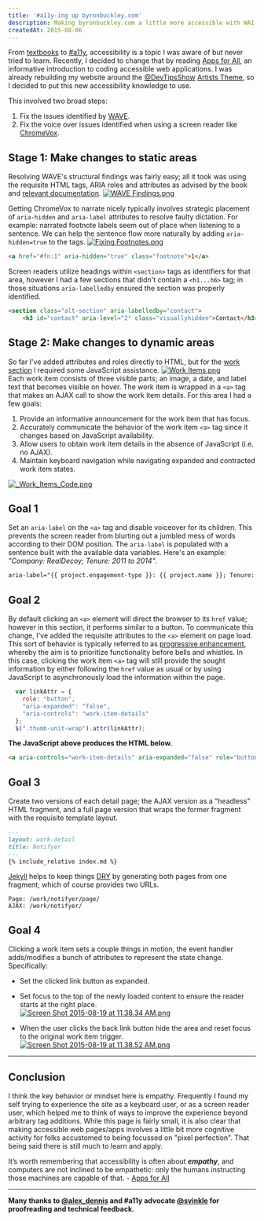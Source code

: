 ```yaml
---
title: '#a11y-ing up byronbuckley.com'
description: Making byronbuckley.com a little more accessible with WAI-ARIA and progressive enhancement.
createdAt: 2015-08-06
---
```


From [textbooks][] to [#a11y][], accessibility is a topic I was aware of but never tried to learn. Recently, I decided to change that by reading [Apps for All][], an informative introduction to coding accessible web applications.
I was already rebuilding my website around the [@DevTipsShow][] [Artists Theme][], so I decided to put this new accessibility knowledge to use.  

This involved two broad steps:  
1. Fix the issues identified by [WAVE][].  
2. Fix the voice over issues identified when using a screen reader like [ChromeVox][].  

## Stage 1: Make changes to static areas
Resolving WAVE's structural findings was fairly easy; all it took was using the requisite HTML tags, ARIA roles and attributes as advised by the book and [relevant documentation][].
[![WAVE Findings.png](https://svbtleusercontent.com/dvp6hl6wrpt9w.png)](https://svbtleusercontent.com/dvp6hl6wrpt9w.png "WAVE Findings including corrections")

  
Getting ChromeVox to narrate nicely typically involves strategic placement of `aria-hidden` and `aria-label` attributes to resolve faulty dictation. For example: narrated footnote labels seem out of place when listening to a sentence. We can help the sentence flow more naturally by adding `aria-hidden=true` to the tags.
[![Fixing Footnotes.png](https://svbtleusercontent.com/lt0fl7hpkinchq.png)](https://svbtleusercontent.com/lt0fl7hpkinchq.png)  
```html
<a href="#fn:1" aria-hidden="true" class="footnote">1</a>
```

Screen readers utilize headings within `<section>` tags as identifiers for that area, however I had a few sections that didn't contain a `<h1...h6>` tag; in those situations `aria-labelledby` ensured the section was properly identified.  
```html
<section class="alt-section" aria-labelledby="contact">
	<h3 id="contact" aria-level="2" class="visuallyhidden">Contact</h3>
```
## Stage 2: Make changes to dynamic areas
So far I've added attributes and roles directly to HTML, but for the [work section][] I required some JavaScript assistance. 
[![Work Items.png](https://svbtleusercontent.com/yvkcaxzkf8e6w.png)](http://byronbuckley.com/#work "Works on byronbuckley.com")  
Each work item consists of three visible parts; an image, a date, and label text that becomes visible on hover. The work item is wrapped in a `<a>` tag that makes an AJAX call to show the work item details. For this area I had a few goals:  
1. Provide an informative announcement for the work item that has focus.  
2. Accurately communicate the behavior of the work item `<a>` tag since it changes based on JavaScript availability.  
3. Allow users to obtain work item details in the absence of JavaScript (i.e. no AJAX).  
4. Maintain keyboard navigation while navigating expanded and contracted work item states.  

[![_Work_Items_Code.png](https://svbtleusercontent.com/xo0lixwuefzz9g.png)](https://gist.github.com/komplexb/4f5c54f6a659b33c83e6#file-work-item-html "View Gist")

## Goal 1
Set an `aria-label` on the `<a>` tag and disable voiceover for its children. This prevents the screen reader from blurting out a jumbled mess of words according to their DOM position. The `aria-label` is populated with a sentence built with the available data variables. Here's an example: *"Company: RealDecoy; Tenure: 2011 to 2014"*. 
```html
aria-label="{{ project.engagement-type }}: {{ project.name }}; Tenure: {{ project.tenure | replace: '-','to' }} 
```

## Goal 2
By default clicking an `<a>` element will direct the browser to its `href` value; however in this section, it performs similar to a button. To communicate this change, I've added the requisite attributes to the `<a>` element on page load. This sort of behavior is typically referred to as [progressive enhancement], whereby the aim is to prioritize functionality before bells and whistles. In this case, clicking the work item `<a>` tag will still provide the sought information by either following the `href` value as usual or by using JavaScript to asynchronously load the information within the page.
```js
  var linkAttr = {
    role: "button",
    "aria-expanded": "false",
    "aria-controls": "work-item-details"
  };
  $(".thumb-unit-wrap").attr(linkAttr);
```
**The JavaScript above produces the HTML below.**
```html
<a aria-controls="work-item-details" aria-expanded="false" role="button" ...> ... </a>
```

## Goal 3
Create two versions of each detail page; the AJAX version as a "headless" HTML fragment, and a full page version that wraps the former fragment with the requisite template layout. 
```md
---
layout: work-detail
title: Notifyer
---
{% include_relative index.md %}
```
[Jekyll][] helps to keep things [DRY][] by generating both pages from one fragment; which of course provides two URLs.
```
Page: /work/notifyer/page/
AJAX: /work/notifyer/
```

## Goal 4
Clicking a work item sets a couple things in motion, the event handler adds/modifies a bunch of attributes to represent the state change. Specifically:  
- Set the clicked link button as expanded.  
- Set focus to the top of the newly loaded content to ensure the reader starts at the right place.  
[![Screen Shot 2015-08-19 at 11.38.34 AM.png](https://svbtleusercontent.com/lnkf7sxut9zb1a.png)](https://gist.github.com/komplexb/4f5c54f6a659b33c83e6#file-workload-js "View Gist")

- When the user clicks the back link button hide the area and reset focus to the original work item trigger. 
[![Screen Shot 2015-08-19 at 11.38.52 AM.png](https://svbtleusercontent.com/fycs4dbb4ieua.png)](https://gist.github.com/komplexb/4f5c54f6a659b33c83e6#file-workload-js "View Gist")

---
## Conclusion
I think the key behavior or mindset here is empathy. Frequently I found my self trying to experience the site as a keyboard user, or as a screen reader user, which helped me to think of ways to improve the experience beyond arbitrary tag additions. While this page is fairly small, it is also clear that making accessible web pages/apps involves a little bit more cognitive activity for folks accustomed to being focussed on "pixel perfection". That being said there is still much to learn and apply.

>
It’s worth remembering that accessibility is often about __*empathy*__, and computers are not inclined to be empathetic: only the humans instructing those machines are capable of that. - [Apps for All]

----  
**Many thanks to [@alex_dennis] and #a11y advocate [@svinkle] for proofreading and technical feedback.**

[textbooks]: http://www.amazon.com/Digital-Outcasts-Technology-Forward-without-ebook/dp/B00CLC3VW4/ref=dp_kinw_strp_1 "Digital Outcasts by Kel Smith"
[#a11y]: http://twitter.com/hashtag/a11y "#a11y on Twitter"
[Apps for All]: https://shop.smashingmagazine.com/products/apps-for-all "Apps For All: Coding Accessible Web Applications by Heydon Pickering"
[Jekyll]: http://jekyllrb.com/ "Static Site Builder"
[WAVE]: http://wave.webaim.org/ "WAVE Web Accessibility Evaluation Tool by WebAIM.org"
[ChromeVox]: https://chrome.google.com/webstore/detail/chromevox/kgejglhpjiefppelpmljglcjbhoiplfn/related "ChromeVox"
[Work Item Gist]: https://gist.github.com/komplexb/4f5c54f6a659b33c83e6#file-work-item-html "View Gist"
[work section]: http://byronbuckley.com/#work "Works on byronbuckley.com"
[@svinkle]: http://twitter.com/svinkle "Scott on Twitter" 
[@alex_dennis]: https://twitter.com/alex_dennis "Alex on Twitter"
[relevant documentation]: http://www.w3.org/TR/wai-aria/ "Accessible Rich Internet Applications (WAI-ARIA) 1.0"
[progressive enhancement]: https://en.wikipedia.org/wiki/Progressive_enhancement "Progressive Enhancement"
[DRY]: https://en.wikipedia.org/wiki/Don%27t_repeat_yourself "Don't repeat yourself"
[@DevTipsShow]: https://twitter.com/DevTipsShow "@DevTipsShow on Twitter"
[Artists Theme]: https://www.youtube.com/playlist?list=PLqGj3iMvMa4KQZUkRjfwMmTq_f1fbxerI "Building a Professional Website from Start to Finish with Jekyll"